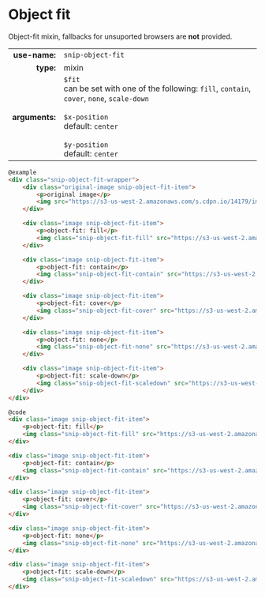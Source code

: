 # Object fit

Object-fit mixin, fallbacks for unsuported browsers are <strong>not</strong> provided.

|  |  |
| ---: | --- |
| **use-name:** | `snip-object-fit` |
| **type:** | mixin |
| **arguments:** | `$fit`<br>can be set with one of the following: `fill`, `contain`, `cover`, `none`, `scale-down` <br><br>`$x-position`<br>default: `center` <br><br>`$y-position`<br>default: `center`  |


```html
@example
<div class="snip-object-fit-wrapper">
    <div class="original-image snip-object-fit-item">
        <p>original image</p>
        <img src="https://s3-us-west-2.amazonaws.com/s.cdpn.io/14179/image.png"> 
    </div>

    <div class="image snip-object-fit-item">
        <p>object-fit: fill</p>
        <img class="snip-object-fit-fill" src="https://s3-us-west-2.amazonaws.com/s.cdpn.io/14179/image.png">
    </div>

    <div class="image snip-object-fit-item">
        <p>object-fit: contain</p>
        <img class="snip-object-fit-contain" src="https://s3-us-west-2.amazonaws.com/s.cdpn.io/14179/image.png">
    </div>

    <div class="image snip-object-fit-item">
        <p>object-fit: cover</p>
        <img class="snip-object-fit-cover" src="https://s3-us-west-2.amazonaws.com/s.cdpn.io/14179/image.png">
    </div>

    <div class="image snip-object-fit-item">
        <p>object-fit: none</p>
        <img class="snip-object-fit-none" src="https://s3-us-west-2.amazonaws.com/s.cdpn.io/14179/image.png">
    </div>

    <div class="image snip-object-fit-item">
        <p>object-fit: scale-down</p>
        <img class="snip-object-fit-scaledown" src="https://s3-us-west-2.amazonaws.com/s.cdpn.io/14179/image.png">
    </div>
</div>
```

```html
@code
<div class="image snip-object-fit-item">
    <p>object-fit: fill</p>
    <img class="snip-object-fit-fill" src="https://s3-us-west-2.amazonaws.com/s.cdpn.io/14179/image.png">
</div>

<div class="image snip-object-fit-item">
    <p>object-fit: contain</p>
    <img class="snip-object-fit-contain" src="https://s3-us-west-2.amazonaws.com/s.cdpn.io/14179/image.png">
</div>

<div class="image snip-object-fit-item">
    <p>object-fit: cover</p>
    <img class="snip-object-fit-cover" src="https://s3-us-west-2.amazonaws.com/s.cdpn.io/14179/image.png">
</div>

<div class="image snip-object-fit-item">
    <p>object-fit: none</p>
    <img class="snip-object-fit-none" src="https://s3-us-west-2.amazonaws.com/s.cdpn.io/14179/image.png">
</div>

<div class="image snip-object-fit-item">
    <p>object-fit: scale-down</p>
    <img class="snip-object-fit-scaledown" src="https://s3-us-west-2.amazonaws.com/s.cdpn.io/14179/image.png">
</div>
```
